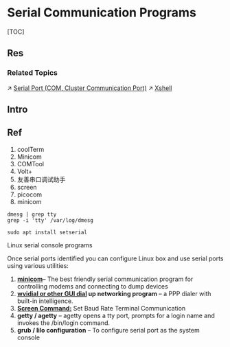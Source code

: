 # Serial Communication Programs

[TOC]



## Res
### Related Topics
↗ [Serial Port (COM, Cluster Communication Port)](../../../../../👷🏾‍♂️%20Computer%20(Host)%20System/Computer%20Architecture/Computer%20Microarchitectures%20(Computer%20Organization)%20&%20von%20Neumann%20Model/Computer%20Bus%20(Datapath)%20&%20Interfaces%20&%20Protocols/Expansion%20Bus%20(Ports%20&%20Computer%20Bus%20Interfaces)/Expansion%20Ports%20(External%20Bus)/📌%20Obsolete%20Ports/Serial%20Port%20(COM,%20Cluster%20Communication%20Port).md)
↗ [Xshell](../../📌%20Windows%20Console%20&%20ConPTY%20Based/Xshell.md)



## Intro



## Ref
[macOS免费串口工具coolTerm/Minicom/Comtool/Volt+(伏特加)/友善串口调试助手/screen/picocom | CSDN]: http://t.csdnimg.cn/aROgg
1. coolTerm
2. Minicom
3. COMTool
4. Volt+
5. 友善串口调试助手
6. screen
7. picocom
8. minicom

[How To Check and Use Serial Ports Under Linux]: https://www.cyberciti.biz/faq/find-out-linux-serial-ports-with-setserial/
```
dmesg | grep tty
grep -i 'tty' /var/log/dmesg

sudo apt install setserial
```

Linux serial console programs

Once serial ports identified you can configure Linux box and use serial ports using various utilities:
1. **[minicom](https://www.cyberciti.biz/tips/connect-soekris-single-board-computer-using-minicom.html)**– The best friendly serial communication program for controlling modems and connecting to dump devices
2. **[wvidial or other GUI dial](https://www.cyberciti.biz/tips/linux-configure-modem-to-connect-to-the-internet-using-a-ppp-dialup-account.html) up networking program** – a PPP dialer with built-in intelligence.
3. **[Screen Command:](https://www.cyberciti.biz/faq/unix-linux-apple-osx-bsd-screen-set-baud-rate/)** Set Baud Rate Terminal Communication
4. **getty / agetty** – agetty opens a tty port, prompts for a login name and invokes the /bin/login command.
5. **grub / lilo configuration** – To configure serial port as the system console


